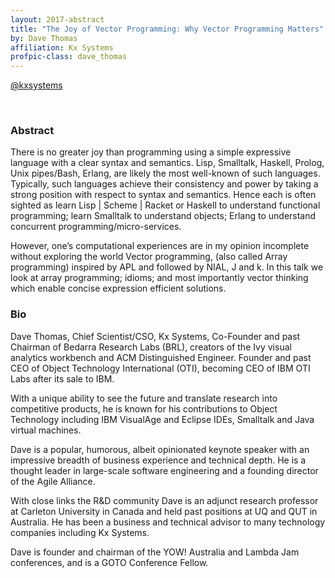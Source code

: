 ```yaml
---
layout: 2017-abstract
title: "The Joy of Vector Programming: Why Vector Programming Matters"
by: Dave Thomas
affiliation: Kx Systems
profpic-class: dave_thomas
---
```


[@kxsystems](https://twitter.com/kxsystems)

<br/>

### Abstract

There is no greater joy than programming using a simple expressive language with
a clear syntax and semantics. Lisp, Smalltalk, Haskell, Prolog, Unix pipes/Bash,
Erlang, are likely the most well-known of such languages.  Typically, such
languages achieve their consistency and power by taking a strong position with
respect to syntax and semantics.  Hence each is often sighted as learn Lisp |
Scheme | Racket or Haskell to understand functional programming; learn Smalltalk
to understand objects; Erlang to understand concurrent
programming/micro-services.

However, one’s computational experiences are in my opinion incomplete without
exploring the world Vector programming, (also called Array programming) inspired
by APL and followed by NIAL, J and k.  In this talk we look at array
programming; idioms; and most importantly vector thinking which enable concise
expression efficient solutions.

### Bio

Dave Thomas, Chief Scientist/CSO, Kx Systems, Co-Founder and past Chairman of
Bedarra Research Labs (BRL), creators of the Ivy visual analytics workbench and
ACM Distinguished Engineer. Founder and past CEO of Object Technology
International (OTI), becoming CEO of IBM OTI Labs after its sale to IBM.

With a unique ability to see the future and translate research into competitive
products, he is known for his contributions to Object Technology including IBM
VisualAge and Eclipse IDEs, Smalltalk and Java virtual machines.

Dave is a popular, humorous, albeit opinionated keynote speaker with an
impressive breadth of business experience and technical depth. He is a thought
leader in large-scale software engineering and a founding director of the Agile
Alliance.

With close links the R&D community Dave is an adjunct research professor at
Carleton University in Canada and held past positions at UQ and QUT in
Australia. He has been a business and technical advisor to many technology
companies including Kx Systems.

Dave is founder and chairman of the YOW! Australia and Lambda Jam conferences,
and is a GOTO Conference Fellow.

